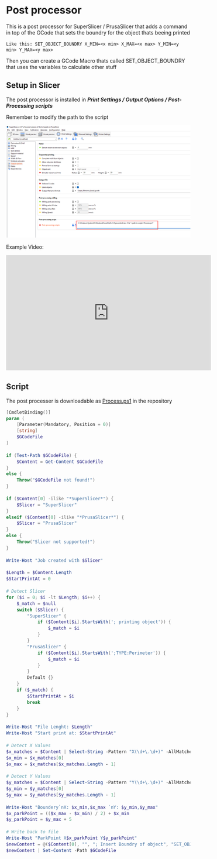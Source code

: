 # Post processor

This is a post processor for SuperSlicer / PrusaSlicer that adds a command in top of the GCode that sets the boundry for the object thats beeing printed

```
Like this: SET_OBJECT_BOUNDRY X_MIN=<x min> X_MAX=<x max> Y_MIN=<y min> Y_MAX=<y max>
```

Then you can create a GCode Macro thats called SET_OBJECT_BOUNDRY that uses the variables to calculate other stuff

## Setup in Slicer

The post processor is installed in ***Print Settings / Output Options / Post-Processing scripts***

Remember to modify the path to the script

![SlicerSetup.png](assets/setup-slicer.png)

Example Video:
<iframe width="560" height="315" src="https://www.youtube.com/embed/D8nQydqAAsM" title="YouTube video player" frameborder="0" allow="accelerometer; autoplay; clipboard-write; encrypted-media; gyroscope; picture-in-picture" allowfullscreen></iframe>

## Script

The post processer is downloadable as [Process.ps1](Process.ps1) in the repository

```PowerShell
[CmdletBinding()]
param (
    [Parameter(Mandatory, Position = 0)]
    [string]
    $GCodeFile
)

if (Test-Path $GCodeFile) {
    $Content = Get-Content $GCodeFile
}
else {
    Throw("$GCodeFile not found!")
}

if ($Content[0] -ilike "*SuperSlicer*") {
    $Slicer = "SuperSlicer"
}
elseif ($Content[0] -ilike "*PrusaSlicer*") {
    $Slicer = "PrusaSlicer"
}
else {
    Throw("Slicer not supported!")
}

Write-Host "Job created with $Slicer"

$Length = $Content.Length
$StartPrintAt = 0

# Detect Slicer
for ($i = 0; $i -lt $Length; $i++) {
    $_match = $null
    switch ($Slicer) {
        "SuperSlicer" {
            if ($Content[$i].StartsWith('; printing object')) {
                $_match = $i
            }
        }
        "PrusaSlicer" {
            if ($Content[$i].StartsWith(';TYPE:Perimeter')) {
                $_match = $i
            }
        }
        Default {}
    }
    if ($_match) {
        $StartPrintAt = $i
        break
    }
}

Write-Host "File Lenght: $Length"
Write-Host "Start print at: $StartPrintAt"

# Detect X Values
$x_matches = $Content | Select-String -Pattern "X(\d+\.\d+)" -AllMatches | ForEach-Object { [decimal]$_.Matches.Groups[1].Value } | Sort-Object
$x_min = $x_matches[0]
$x_max = $x_matches[$x_matches.Length - 1]

# Detect Y Values
$y_matches = $Content | Select-String -Pattern "Y(\d+\.\d+)" -AllMatches | ForEach-Object { [decimal]$_.Matches.Groups[1].Value } | Sort-Object
$y_min = $y_matches[0]
$y_max = $y_matches[$y_matches.Length - 1]

Write-Host "Boundery`nX: $x_min,$x_max `nY: $y_min,$y_max"
$x_parkPoint = (($x_max - $x_min) / 2) + $x_min
$y_parkPoint = $y_max + 5

# Write back to file
Write-Host "ParkPoint X$x_parkPoint Y$y_parkPoint"
$newContent = @($Content[0], "", "; Insert Boundry of object", "SET_OBJECT_BOUNDRY X_MIN=$x_min X_MAX=$x_max Y_MIN=$y_min Y_MAX=$y_max", $Content[1..($Content.Length - 1)])
$newContent | Set-Content -Path $GCodeFile
```